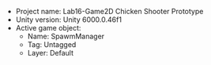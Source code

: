 <!-- UNITY CODE ASSIST INSTRUCTIONS START -->
- Project name: Lab16-Game2D Chicken Shooter Prototype
- Unity version: Unity 6000.0.46f1
- Active game object:
  - Name: SpawmManager
  - Tag: Untagged
  - Layer: Default
<!-- UNITY CODE ASSIST INSTRUCTIONS END -->